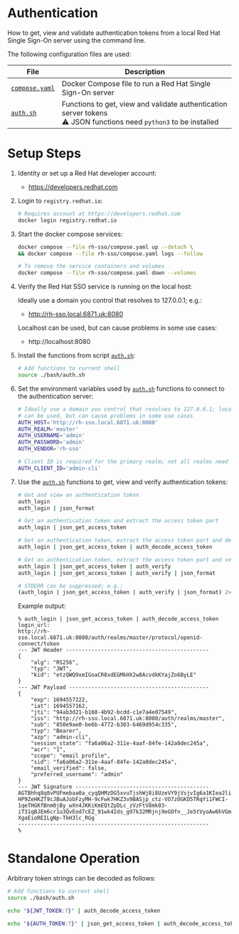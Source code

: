 # Authentication

How to get, view and validate authentication tokens from a local Red Hat
Single Sign-On server using the command line.

The following configuration files are used:

| File                                  | Description                                                                                                          |
|---------------------------------------|----------------------------------------------------------------------------------------------------------------------|
| [`compose.yaml`](rh-sso/compose.yaml) | Docker Compose file to run a Red Hat Single Sign-On server                                                           |
| [`auth.sh`](bash/auth.sh)             | Functions to get, view and validate authentication server tokens<br>⚠️ JSON functions need `python3` to be installed |

# Setup Steps

1. Identity or set up a Red Hat developer account:

    * https://developers.redhat.com

2. Login to `registry.redhat.io`:

    ```bash
    # Requires account at https://developers.redhat.com
    docker login registry.redhat.io
    ```

3. Start the docker compose services:

    ```bash 
    docker compose --file rh-sso/compose.yaml up --detach \
    && docker compose --file rh-sso/compose.yaml logs --follow
    ```
    
    ```bash
    # To remove the service containers and volumes
    docker compose --file rh-sso/compose.yaml down --volumes
    ```

4. Verify the Red Hat SSO service is running on the local host:

    Ideally use a domain you control that resolves to 127.0.0.1; e.g.:

      * http://rh-sso.local.6871.uk:8080
    
    Localhost can be used, but can cause problems in some use cases:

      * http://localhost:8080

5. Install the functions from script [`auth.sh`](bash/auth.sh):

    ```bash
    # Add functions to current shell
    source ./bash/auth.sh
    ```

6. Set the environment variables used by [`auth.sh`](bash/auth.sh) functions
    to connect to the authentication server:

    ```bash
    # Ideally use a domain you control that resolves to 127.0.0.1; localhost
    # can be used, but can cause problems in some use cases
    AUTH_HOST='http://rh-sso.local.6871.uk:8080'
    AUTH_REALM='master'
    AUTH_USERNAME='admin'
    AUTH_PASSWORD='admin'
    AUTH_VENDOR='rh-sso'
    ```
   
    ```bash
    # Client ID is required for the primary realm; not all realms need it 
    AUTH_CLIENT_ID='admin-cli'
    ```

7. Use the [`auth.sh`](bash/auth.sh) functions to get, view and verify
    authentication tokens:

    ```bash
    # Get and view an authentication token
    auth_login
    auth_login | json_format
   
    # Get an authentication token and extract the access token part
    auth_login | json_get_access_token
   
    # Get an authentication token, extract the access token part and decode it
    auth_login | json_get_access_token | auth_decode_access_token
   
    # Get an authentication token, extract the access token part and verify it
    auth_login | json_get_access_token | auth_verify
    auth_login | json_get_access_token | auth_verify | json_format
    
    # STDERR can be suppressed; e.g.:
    (auth_login | json_get_access_token | auth_verify | json_format) 2>/dev/null
    ```
    
    Example output:

    ```
    % auth_login | json_get_access_token | auth_decode_access_token             
    login_url:
    http://rh-sso.local.6871.uk:8080/auth/realms/master/protocol/openid-connect/token
    --- JWT Header ---------------------------------------------
    {
        "alg": "RS256",
        "typ": "JWT",
        "kid": "etzQWQ9xmIGoaCR8xdEGMkHX2w8AcvdkKYajZo6ByLE"
    }
    --- JWT Payload --------------------------------------------
    {
        "exp": 1694557222,
        "iat": 1694557162,
        "jti": "94ab3d21-b160-4b92-bcdd-c1e7a4e07549",
        "iss": "http://rh-sso.local.6871.uk:8080/auth/realms/master",
        "sub": "850e9ae0-be6b-4772-b303-6469d954c335",
        "typ": "Bearer",
        "azp": "admin-cli",
        "session_state": "fa6a06a2-311e-4aaf-84fe-142a0dec245a",
        "acr": "1",
        "scope": "email profile",
        "sid": "fa6a06a2-311e-4aaf-84fe-142a0dec245a",
        "email_verified": false,
        "preferred_username": "admin"
    }
    --- JWT Signature ------------------------------------------
    AGTBhhq8q8vPUFmebaa0a_cyqQHMzDG5xvuTjshWj8i8UzeVY9jVsjvIg6a1KIea2liDxvYlFPQgFhUabRBhj6HqazovmpcLLAJCPAaFXM5ewwb-HP9ZeHKZT9cJBuAJobFzyMH-9cFwk7HKZ3v9BASjp_ctz-VO7zOGKO5TRqYi1FWCI-1qeTHGKfBnm0jBy_wXn4JKKiKmEQtZpDLc_zVzFtV8mk03-iT31qBJEm6cr1u3QvEod7cEZ_91wk4Ids_g97k32MRjnj9eGOfn__Je5tVyoAw6hVGmvWRXVLKHPTwxyMRyuY1kf4jmF-XgaEioREILgNp-TkH3lc_RGg
    ------------------------------------------------------------
    %
    ```

# Standalone Operation

Arbitrary token strings can be decoded as follows:

```bash
# Add functions to current shell
source ./bash/auth.sh
```

```bash
echo "${JWT_TOKEN:?}" | auth_decode_access_token
```

```bash
echo "${AUTH_TOKEN:?}" | json_get_access_token | auth_decode_access_token
```

